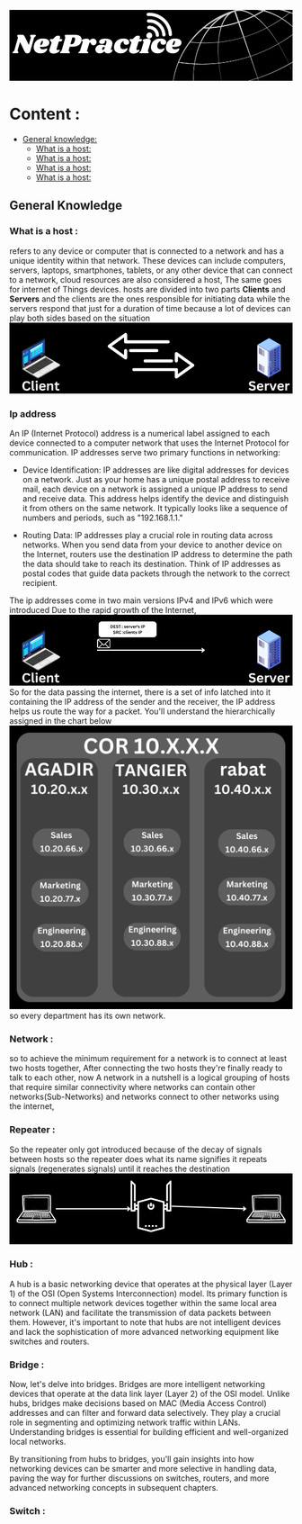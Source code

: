 ![image](https://github.com/RIDWANE-EL-FILALI/NetPractice/blob/master/images/Net.png)
# Content :
* [General knowledge:](https://github.com/RIDWANE-EL-FILALI/NetPractice#General-knowledge)
  * [What is a host:](https://github.com/RIDWANE-EL-FILALI/NetPractice/tree/main#what-is-a-host)
  * [What is a host:](https://github.com/RIDWANE-EL-FILALI/NetPractice/tree/main#what-is-a-host)
  * [What is a host:](https://github.com/RIDWANE-EL-FILALI/NetPractice/tree/main#what-is-a-host)
  * [What is a host:](https://github.com/RIDWANE-EL-FILALI/NetPractice/tree/main#what-is-a-host)
 

## General Knowledge
  ### What is a host :
  refers to any device or computer that is connected to a network and has a unique identity within that network. These devices can include computers, servers, laptops, smartphones, tablets, or any other device that can connect to a network, cloud resources are also considered a host, The same goes for internet of Things devices.
  hosts are divided into two parts **Clients** and **Servers** and the clients are the ones responsible for initiating data while the servers respond that just for a duration of time because a lot of devices can play both sides based on the situation
![client-server](https://github.com/RIDWANE-EL-FILALI/NetPractice/blob/master/images/Client.png)
  ### Ip address
  An IP (Internet Protocol) address is a numerical label assigned to each device connected to a computer network that uses the Internet Protocol for communication. IP addresses serve two primary functions in networking:

* Device Identification: IP addresses are like digital addresses for devices on a network. Just as your home has a unique postal address to receive mail, each device on a network is assigned a unique IP address to send and receive data. This address helps identify the device and distinguish it from others on the same network. It typically looks like a sequence of numbers and periods, such as "192.168.1.1."

* Routing Data: IP addresses play a crucial role in routing data across networks. When you send data from your device to another device on the Internet, routers use the destination IP address to determine the path the data should take to reach its destination. Think of IP addresses as postal codes that guide data packets through the network to the correct recipient.

The ip addresses come in two main versions IPv4 and IPv6 which were introduced Due to the rapid growth of the Internet,
![image](https://github.com/RIDWANE-EL-FILALI/NetPractice/blob/master/images/Client%20(1).png)
So for the data passing the internet, there is a set of info latched into it containing the IP address of the sender and the receiver, the IP address helps us route the way for a packet.
You'll understand the hierarchically assigned in the chart below
![image](https://github.com/RIDWANE-EL-FILALI/NetPractice/blob/master/images/COR%2010.X.X.X.png)
so every department has its own network.

  ### Network :
  so to achieve the minimum requirement for a network is to connect at least two hosts together,
  After connecting the two hosts they're finally ready to talk to each other, now A network in a nutshell is a logical grouping of hosts that require similar connectivity where networks can contain other networks(Sub-Networks) and networks connect to other networks using the internet,
  ### Repeater :
  So the repeater only got introduced because of the decay of signals between hosts so the repeater does what its name signifies it repeats signals (regenerates signals) until it reaches the destination
  ![image](https://github.com/RIDWANE-EL-FILALI/NetPractice/blob/master/images/Net%20(1).png)
  ### Hub :
  A hub is a basic networking device that operates at the physical layer (Layer 1) of the OSI (Open Systems Interconnection) model. Its primary function is to connect multiple network devices together within the same local area network (LAN) and facilitate the transmission of data packets between them. However, it's important to note that hubs are not intelligent devices and lack the sophistication of more advanced networking equipment like switches and routers.
  ### Bridge :
  Now, let's delve into bridges. Bridges are more intelligent networking devices that operate at the data link layer (Layer 2) of the OSI model. Unlike hubs, bridges make decisions based on MAC (Media Access Control) addresses and can filter and forward data selectively. They play a crucial role in segmenting and optimizing network traffic within LANs. Understanding bridges is essential for building efficient and well-organized local networks.

By transitioning from hubs to bridges, you'll gain insights into how networking devices can be smarter and more selective in handling data, paving the way for further discussions on switches, routers, and more advanced networking concepts in subsequent chapters.
  ### Switch :
  









